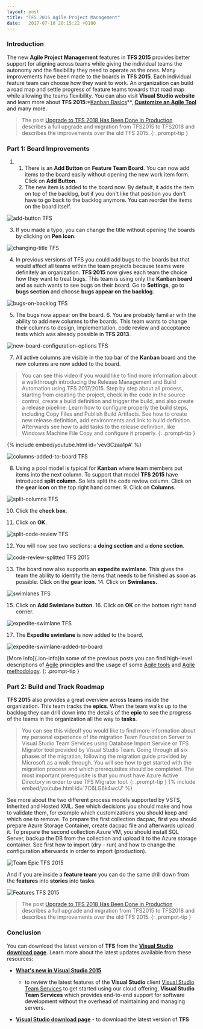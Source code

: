 ```yaml
---
layout: post
title: "TFS 2015 Agile Project Management"
date:   2017-07-16 20:15:22 +0100
---
```


### Introduction

The new **Agile Project Management** features in **TFS 2015** provides
better support for aligning across teams while giving the individual
teams the autonomy and the flexibility they need to operate as the ones.
Many improvements have been made to the boards in **TFS 2015**. Each
individual feature team can choose how they want to work. An
organization can build a road map and settle progress of feature teams
towards that road map while allowing the teams flexibility. You can also
visit **Visual Studio website** and learn more about **TFS
2015**:*[Kanban Basics](https://www.visualstudio.com/en-us/docs/work/kanban/kanban-basics)**, **[Customize an Agile
Tool](https://www.visualstudio.com/en-us/docs/work/customize/customize-agile-tools)** and many more.

>The post [Upgrade to TFS 2018 Has Been Done in
Production](https://mohamedradwan.com/posts/upgrade-to-tfs-2018-has-been-done-in-production/)
describes a full upgrade and migration from TFS2015 to TFS2018 and
describes the improvements over the old TFS 2015.
{: .prompt-tip }


### Part 1: Board Improvements

1.  1.  There is an **Add Button** on **Feature Team Board**. You can
        now add items to the board easily without opening the new work
        item form. Click on **Add Button**.
    2.  The new item is added to the board now. By default, it adds the
        item on top of the backlog, but if you don\'t like that position
        you don\'t have to go back to the backlog anymore. You can
        reorder the items on the board itself.


![add-button TFS](/assets/images/2016/09/Add-Button.jpg "add-button TFS")

3. If you made a typo, you
can change the title without opening the boards by clicking on **Pen
Icon**. 

![changing-title TFS](/assets/images/2016/09/Changing-title.jpg "changing-title TFS")

4. In previous versions of
TFS you could add bugs to the boards but that would affect all teams
within the team projects because teams were definitely an organization.
**TFS 2015** now gives each team the choice how they want to treat bugs.
This team is using only the **Kanban board** and as such wants to see
bugs on their board. Go to **Settings**, go to **bugs section** and
choose **bugs appear on the backlog**. 

![bugs-on-backlog TFS](/assets/images/2016/09/Bugs-on-backlog.jpg "bugs-on-backlog TFS") 

5. The bugs now appear on the
board. 6. You are probably familiar with the ability to add new columns
to the boards. This team wants to change their columns to design,
implementation, code review and acceptance tests which was already
possible in **TFS 2013**. 

![new-board-configuration-options TFS](/assets/images/2016/09/New-board-configuration-options.jpg "new-board-configuration-options TFS")

7. All active columns are
visible in the top bar of the **Kanban** board and the new columns are
now added to the board.

>You can see this video if you would like to find more information about a walkthrough introducing the Release Management and Build Automation using TFS
2017/2015. Step by step about all process, starting from creating the
project, check in the code in the source control, create a build
definition and trigger the build, and also create a release pipeline.
Learn how to configure properly the build steps, including Copy Files
and Publish Build Artifacts. See how to create new release definition,
add environments and link to build definition. Afterwards see how to add
tasks to the release definition, like Windows Machine File Copy and
configure it properly.
{: .prompt-tip }

{% include embed/youtube.html id='vev3Czaa1pA' %}


![columns-added-to-board TFS](/assets/images/2016/09/columns-added-to-board.jpg "columns-added-to-board TFS")

8. Using a pool model is
typical for **Kanban** where team members put items into the next
column. To support that model **TFS 2015** have introduced **split
column**. So lets split the code review column. Click on the **gear
icon** on the top right hand corner. 9. Click on **Columns.**

![split-columns TFS](/assets/images/2016/09/split-columns.jpg "split-columns TFS")

10. Click the **check box**.

11. Click on **OK**.

![split-code-review TFS](/assets/images/2016/09/split-code-review.jpg "split-code-review TFS")

12. You will now see two
sections: a **doing section** and a **done section**. 

![code-review-splitted TFS 2015](/assets/images/2016/09/Code-review-splitted-1.jpg "code-review-splitted TFS 2015")

13. The board now also
supports an **expedite swimlane**. This gives the team the ability to
identify the items that needs to be finished as soon as possible. Click
on the **gear icon**. 14. Click on **Swimlanes.** 

![swimlanes TFS](/assets/images/2016/09/swimlanes.jpg "swimlanes TFS")

15. Click on **Add Swimlane
button**. 16. Click on **OK** on the bottom right hand corner.

![expedite-swimlane TFS](/assets/images/2016/09/expedite-swimlane.jpg "expedite-swimlane TFS")

17. The **Expedite swimlane** is now added to the board.

![expedite-swimlane-added-to-board](/assets/images/2016/09/expedite-swimlane-added-to-board.jpg "expedite-swimlane-added-to-board")

[More Info]{.ion-info}In some of the previous posts you can find
high-level descriptions of
[Agile](https://mohamedradwan.com/2017/07/08/quick-intro-to-agile/)
principles and the usage of some [Agile
tools](https://mohamedradwan.com/2017/07/16/tfs-2015-agile-project-management/)
and [Agile methodology](http://agilemanifesto.org/).
{: .prompt-tip }


### Part 2: Build and Track Roadmap

**TFS 2015** also provides a great overview across teams inside the
organization. This team tracks the **epics**. When the team walks up to
the backlog they can drill down into the details of the **epic** to see
the progress of the teams in the organization all the way to **tasks**.

>You can see this videoIf you would like to find more information about my personal experience
of the migration Team Foundation Server to Visual Studio Team Services
using Database Import Service or TFS Migrator tool provided by Visual
Studio Team. Going through all six phases of the migration, following
the migration guide provided by Microsoft as a walk through. You will
see how to get started with the migration process and which
prerequisites should be completed. The most important prerequisite is
that you must have Azure Active Directory in order to use TFS Migrator
tool.
{: .prompt-tip }
{% include embed/youtube.html id='7C6LG6k4wcU' %}

See more about the two different process models supported by VSTS,
Inherited and Hosted XML. See which decisions you should make and how to
validate them, for example which customizations you should keep and
which one to remove. To prepare the first collection dacpac, first you
should prepare Azure Storage Container, create dacpac file and
afterwards upload it. To prepare the second collection Azure VM, you
should install SQL Server, backup the DB from the collection and upload
it to the Azure storage container. See first how to import (dry - run)
and how to change the configuration afterwards in order to import
(production).

![Team Epic TFS 2015](/assets/images/2016/09/Team-epics.jpg "Team Epic TFS 2015")

And if you are inside a **feature team** you can do the same drill down from the **features**
into **stories** into **tasks**.

![Features TFS 2015](/assets/images/2016/09/Features.jpg "Features TFS 2015")

>The post [Upgrade to TFS 2018 Has Been Done in
Production](https://mohamedradwan.com/posts/upgrade-to-tfs-2018-has-been-done-in-production/)
describes a full upgrade and migration from TFS2015 to TFS2018 and
describes the improvements over the old TFS 2015.
{: .prompot-tip }

### Conclusion

You can download the latest version of **TFS** from the **[Visual Studio
download page](https://beta.visualstudio.com/downloads/)**. Learn more about the latest updates
available from these resources:

-   **[What\'s new in Visual Studio
    2015](https://msdn.microsoft.com/library/bb386063%28v=vs.140%29.aspx)** 
    
    - to review the latest features of the **Visual Studio** client [Visual Studio Team
    Services](https://www.visualstudio.com/en-us/docs/overview) to get started using our cloud
    offering, **Visual Studio Team Services** which provides end-to-end
    support for software development without the overhead of maintaining
    and managing servers.
-   **[Visual Studio download
    page](https://beta.visualstudio.com/downloads/)** - to download the latest version of
    **TFS**

